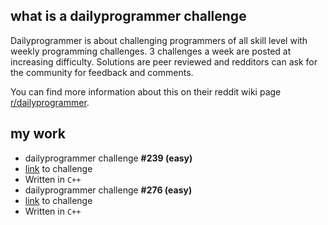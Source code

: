 ## what is a dailyprogrammer challenge

Dailyprogrammer is about challenging programmers of all skill level with weekly programming challenges. 3 challenges a week are posted at increasing difficulty. Solutions are peer reviewed and redditors can ask for the community for feedback and comments.

You can find more information about this on their reddit wiki page [r/dailyprogrammer](https://www.reddit.com/r/dailyprogrammer/wiki/index).

## my work

- dailyprogrammer challenge **#239 (easy)**
 - [link](https://github.com/ajchili/dailyprogrammer-challenge-239-easy-cpp) to challenge
 - Written in `C++`
- dailyprogrammer challenge **#276 (easy)**
 - [link](https://github.com/ajchili/dailyprogrammer-challenge-276-easy-cpp) to challenge
 - Written in `C++`
